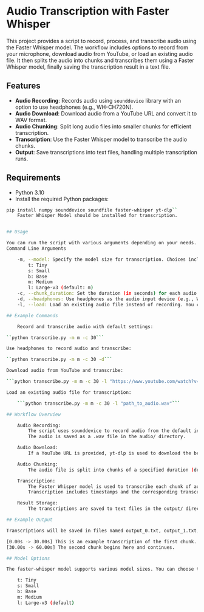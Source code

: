 # Audio Transcription with Faster Whisper

This project provides a script to record, process, and transcribe audio using the Faster Whisper model. The workflow includes options to record from your microphone, download audio from YouTube, or load an existing audio file. It then splits the audio into chunks and transcribes them using a Faster Whisper model, finally saving the transcription result in a text file.

## Features

- **Audio Recording**: Records audio using `sounddevice` library with an option to use headphones (e.g., WH-CH720N).
- **Audio Download**: Download audio from a YouTube URL and convert it to WAV format.
- **Audio Chunking**: Split long audio files into smaller chunks for efficient transcription.
- **Transcription**: Use the Faster Whisper model to transcribe the audio chunks.
- **Output**: Save transcriptions into text files, handling multiple transcription runs.

## Requirements

- Python 3.10
- Install the required Python packages:

```bash
pip install numpy sounddevice soundfile faster-whisper yt-dlp``
    Faster Whisper Model should be installed for transcription.


## Usage

You can run the script with various arguments depending on your needs.
Command Line Arguments

    -m, --model: Specify the model size for transcription. Choices include:
        t: Tiny
        s: Small
        b: Base
        m: Medium
        l: Large-v3 (default: m)
    -c, --chunk_duration: Set the duration (in seconds) for each audio chunk. Default is 30 seconds.
    -d, --headphones: Use headphones as the audio input device (e.g., WH-CH720N).
    -l, --load: Load an existing audio file instead of recording. You can provide a URL to download audio or specify a path to a local file.

## Example Commands

    Record and transcribe audio with default settings:

``python transcribe.py -m m -c 30```

Use headphones to record audio and transcribe:

``python transcribe.py -m m -c 30 -d```

Download audio from YouTube and transcribe:

```python transcribe.py -m m -c 30 -l "https://www.youtube.com/watch?v=VIDEO_ID"``` 

Load an existing audio file for transcription:

    ```python transcribe.py -m m -c 30 -l "path_to_audio.wav"```

## Workflow Overview

    Audio Recording:
        The script uses sounddevice to record audio from the default input device or a specified headphone device.
        The audio is saved as a .wav file in the audio/ directory.

    Audio Download:
        If a YouTube URL is provided, yt-dlp is used to download the best available audio and convert it to .wav format.

    Audio Chunking:
        The audio file is split into chunks of a specified duration (default is 30 seconds) to optimize the transcription process.

    Transcription:
        The Faster Whisper model is used to transcribe each chunk of audio.
        Transcription includes timestamps and the corresponding transcribed text for each chunk.

    Result Storage:
        The transcriptions are saved to text files in the output/ directory.

## Example Output

Transcriptions will be saved in files named output_0.txt, output_1.txt, etc. An example transcription might look like:

[0.00s -> 30.00s] This is an example transcription of the first chunk.
[30.00s -> 60.00s] The second chunk begins here and continues.

## Model Options

The faster-whisper model supports various model sizes. You can choose the model based on your hardware capabilities:

    t: Tiny
    s: Small
    b: Base
    m: Medium
    l: Large-v3 (default)
